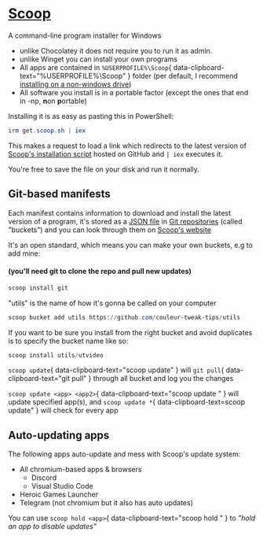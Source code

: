 # [Scoop](https://scoop.sh/)

A command-line program installer for Windows

* unlike Chocolatey it does not require you to run it as admin.
* unlike Winget you can install your own programs
* All apps are contained in `%USERPROFILE%\Scoop`{ data-clipboard-text="%USERPROFILE%\Scoop" } folder (per default, I recommend [installing on a non-windows drive](https://github.com/ScoopInstaller/Install#advanced-installation))
* All software you install is in a portable factor (except the ones that end in -np, **n**on **p**ortable)

<!--
'is' sounds better than 'are here imo
--> 

Installing it is as easy as pasting this in PowerShell:
```PowerShell
irm get.scoop.sh | iex
```
This makes a request to load a link which redirects to the latest version of [Scoop's installation script](https://raw.githubusercontent.com/scoopinstaller/install/master/install.ps1) hosted on GitHub and `| iex` executes it. 

You're free to save the file on your disk and run it normally.

## Git-based manifests

Each manifest contains information to download and install the latest version of a program, it's stored as a [JSON file](https://github.com/ScoopInstaller/Main/blob/master/bucket/curl.json) in [Git repositories](https://github.com/ScoopInstaller/Extras/tree/master/bucket) (called "buckets") and you can look through them on [Scoop's website](https://scoop.sh/#/apps?q=curl)

It's an open standard, which means you can make your own buckets, e.g to add mine:

#### (you'll need git to clone the repo and pull new updates)
```PowerShell
scoop install git
```
"utils" is the name of how it's gonna be called on your computer
```PowerShell
scoop bucket add utils https://github.com/couleur-tweak-tips/utils
```
If you want to be sure you install from the right bucket and avoid duplicates is to specify the bucket name like so:
```PowerShell
scoop install utils/utvideo
```

`scoop update`{ data-clipboard-text="scoop update" } will `git pull`{ data-clipboard-text="git pull" } through all bucket and log you the changes

`scoop update <app> <app2>`{ data-clipboard-text="scoop update " } will update specified app(s), and `scoop update *`{ data-clipboard-text=scoop update" } will check for every app


## Auto-updating apps

The following apps auto-update and mess with Scoop's update system:

* All chromium-based apps & browsers
    * Discord
    * Visual Studio Code
* Heroic Games Launcher
* Telegram (not chromium but it also has auto updates)

You can use `scoop hold <app>`{ data-clipboard-text="scoop hold " } to *"hold an app to disable updates"*